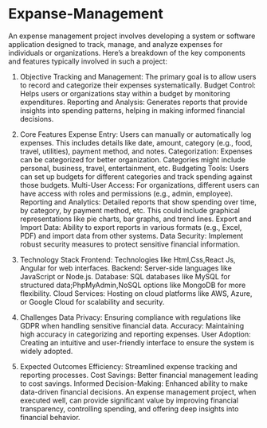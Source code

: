 # Expanse-Management

An expense management project involves developing a system or software application designed to track, manage, and analyze expenses for individuals or organizations. Here’s a breakdown of the key components and features typically involved in such a project:

1. Objective
Tracking and Management: The primary goal is to allow users to record and categorize their expenses systematically.
Budget Control: Helps users or organizations stay within a budget by monitoring expenditures.
Reporting and Analysis: Generates reports that provide insights into spending patterns, helping in making informed financial decisions.

2. Core Features
Expense Entry: Users can manually or automatically log expenses. This includes details like date, amount, category (e.g., food, travel, utilities), payment method, and notes.
Categorization: Expenses can be categorized for better organization. Categories might include personal, business, travel, entertainment, etc.
Budgeting Tools: Users can set up budgets for different categories and track spending against those budgets.
Multi-User Access: For organizations, different users can have access with roles and permissions (e.g., admin, employee).
Reporting and Analytics: Detailed reports that show spending over time, by category, by payment method, etc. This could include graphical representations like pie charts, bar graphs, and trend lines.
Export and Import Data: Ability to export reports in various formats (e.g., Excel, PDF) and import data from other systems.
Data Security: Implement robust security measures to protect sensitive financial information.

3. Technology Stack
Frontend: Technologies like Html,Css,React Js, Angular for web interfaces.
Backend: Server-side languages like JavaScript or Node.js.
Database: SQL databases like MySQL for structured data;PhpMyAdmin,NoSQL options like MongoDB for more flexibility.
Cloud Services: Hosting on cloud platforms like AWS, Azure, or Google Cloud for scalability and security.

5. Challenges
Data Privacy: Ensuring compliance with regulations like GDPR when handling sensitive financial data.
Accuracy: Maintaining high accuracy in categorizing and reporting expenses.
User Adoption: Creating an intuitive and user-friendly interface to ensure the system is widely adopted.

6. Expected Outcomes
Efficiency: Streamlined expense tracking and reporting processes.
Cost Savings: Better financial management leading to cost savings.
Informed Decision-Making: Enhanced ability to make data-driven financial decisions.
An expense management project, when executed well, can provide significant value by improving financial transparency, controlling spending, and offering deep insights into financial behavior.
